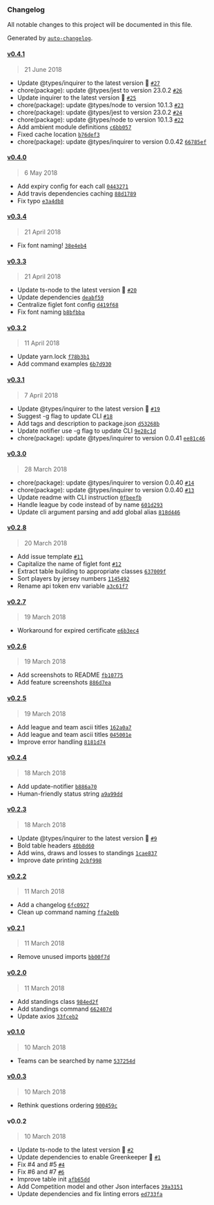 ### Changelog
All notable changes to this project will be documented in this file.

Generated by [`auto-changelog`](https://github.com/CookPete/auto-changelog).

#### [v0.4.1](https://github.com/acifani/soccer-go/compare/v0.4.0...v0.4.1)
> 21 June 2018
- Update @types/inquirer to the latest version 🚀 [`#27`](https://github.com/acifani/soccer-go/pull/27)
- chore(package): update @types/jest to version 23.0.2 [`#26`](https://github.com/acifani/soccer-go/pull/26)
- Update inquirer to the latest version 🚀 [`#25`](https://github.com/acifani/soccer-go/pull/25)
- chore(package): update @types/node to version 10.1.3 [`#23`](https://github.com/acifani/soccer-go/pull/23)
- chore(package): update @types/jest to version 23.0.2 [`#24`](https://github.com/acifani/soccer-go/issues/24)
- chore(package): update @types/node to version 10.1.3 [`#22`](https://github.com/acifani/soccer-go/issues/22)
- Add ambient module definitions [`c6bb057`](https://github.com/acifani/soccer-go/commit/c6bb0573ec9be2c7ac34ad0795faf5fdf20f0ef4)
- Fixed cache location [`b76def3`](https://github.com/acifani/soccer-go/commit/b76def3385802d97b6f8c7f3197e80d5aa9a0d22)
- chore(package): update @types/inquirer to version 0.0.42 [`66785ef`](https://github.com/acifani/soccer-go/commit/66785effc64e17ccadb1afc0bba93be2d8d7edf3)

#### [v0.4.0](https://github.com/acifani/soccer-go/compare/v0.3.4...v0.4.0)
> 6 May 2018
- Add expiry config for each call [`0443271`](https://github.com/acifani/soccer-go/commit/04432712282e3641d8d044b054026668511a7585)
- Add travis dependencies caching [`88d1789`](https://github.com/acifani/soccer-go/commit/88d178930c27d0a1e888648aad593ca0ac4af44e)
- Fix typo [`e3a4db8`](https://github.com/acifani/soccer-go/commit/e3a4db86b4e1b279867bbe7afcf4c6c48d790152)

#### [v0.3.4](https://github.com/acifani/soccer-go/compare/v0.3.3...v0.3.4)
> 21 April 2018
- Fix font naming! [`38e4eb4`](https://github.com/acifani/soccer-go/commit/38e4eb42fe37f27c483cf903df97175c6d11134a)

#### [v0.3.3](https://github.com/acifani/soccer-go/compare/v0.3.2...v0.3.3)
> 21 April 2018
- Update ts-node to the latest version 🚀 [`#20`](https://github.com/acifani/soccer-go/pull/20)
- Update dependencies [`deabf59`](https://github.com/acifani/soccer-go/commit/deabf59a6d8da1d8a37fd2115d033eff998c8e5a)
- Centralize figlet font config [`d419f68`](https://github.com/acifani/soccer-go/commit/d419f68476460ae3afe753829217be8e5a2932a4)
- Fix font naming [`b8bfbba`](https://github.com/acifani/soccer-go/commit/b8bfbba2f44df8200315ca8a0b93ef9ddb5fa197)

#### [v0.3.2](https://github.com/acifani/soccer-go/compare/v0.3.1...v0.3.2)
> 11 April 2018
- Update yarn.lock [`f78b3b1`](https://github.com/acifani/soccer-go/commit/f78b3b111e1c329f15388de29a7cba8b2f653869)
- Add command examples [`6b7d930`](https://github.com/acifani/soccer-go/commit/6b7d930468b481ed5cc9962bc326362dbdf7dac4)

#### [v0.3.1](https://github.com/acifani/soccer-go/compare/v0.3.0...v0.3.1)
> 7 April 2018
- Update @types/inquirer to the latest version 🚀 [`#19`](https://github.com/acifani/soccer-go/pull/19)
- Suggest -g flag to update CLI [`#18`](https://github.com/acifani/soccer-go/pull/18)
- Add tags and description to package.json [`d53268b`](https://github.com/acifani/soccer-go/commit/d53268ba0697a6648967fc0182d6b8c798d5bee7)
- Update notifier use -g flag to update CLI [`9e28c1d`](https://github.com/acifani/soccer-go/commit/9e28c1d5ae9df72f2547c36bf3a96bcabdcea897)
- chore(package): update @types/inquirer to version 0.0.41 [`ee81c46`](https://github.com/acifani/soccer-go/commit/ee81c46a9fdd209a0b4d995e275a5c521981c092)

#### [v0.3.0](https://github.com/acifani/soccer-go/compare/v0.2.8...v0.3.0)
> 28 March 2018
- chore(package): update @types/inquirer to version 0.0.40 [`#14`](https://github.com/acifani/soccer-go/pull/14)
- chore(package): update @types/inquirer to version 0.0.40 [`#13`](https://github.com/acifani/soccer-go/issues/13)
- Update readme with CLI instruction [`0fbeefb`](https://github.com/acifani/soccer-go/commit/0fbeefba6aacd15e6f841f2add301be80e367b22)
- Handle league by code instead of by name [`601d293`](https://github.com/acifani/soccer-go/commit/601d293fe03d0e21d3c8224cada50fb215b8f5ab)
- Update cli argument parsing and add global alias [`818d446`](https://github.com/acifani/soccer-go/commit/818d446f1f88e079d44ed98a3ead015d13ab8215)

#### [v0.2.8](https://github.com/acifani/soccer-go/compare/v0.2.7...v0.2.8)
> 20 March 2018
- Add issue template [`#11`](https://github.com/acifani/soccer-go/pull/11)
- Capitalize the name of figlet font [`#12`](https://github.com/acifani/soccer-go/pull/12)
- Extract table building to appropriate classes [`637009f`](https://github.com/acifani/soccer-go/commit/637009f47c73a564a85135c4eda22f2e1372ca84)
- Sort players by jersey numbers [`1145492`](https://github.com/acifani/soccer-go/commit/1145492129a8abc4142e49cce9ff1a620ce1749f)
- Rename api token env variable [`a3c61f7`](https://github.com/acifani/soccer-go/commit/a3c61f7b359272cfa08f1fe089a0358b7fe855cd)

#### [v0.2.7](https://github.com/acifani/soccer-go/compare/v0.2.6...v0.2.7)
> 19 March 2018
- Workaround for expired certificate [`e6b3ec4`](https://github.com/acifani/soccer-go/commit/e6b3ec436559db5a9a9d90ad2b460fcd470b7e09)

#### [v0.2.6](https://github.com/acifani/soccer-go/compare/v0.2.5...v0.2.6)
> 19 March 2018
- Add screenshots to README [`fb10775`](https://github.com/acifani/soccer-go/commit/fb1077549655ecf1f16c7751068b1585a58f486e)
- Add feature screenshots [`886d7ea`](https://github.com/acifani/soccer-go/commit/886d7eaecc94c9571b62363a68ad15e1cfb30223)

#### [v0.2.5](https://github.com/acifani/soccer-go/compare/v0.2.4...v0.2.5)
> 19 March 2018
- Add league and team ascii titles [`162a0a7`](https://github.com/acifani/soccer-go/commit/162a0a7585d1e399d4de08454e5860ceb59c7f8e)
- Add league and team ascii titles [`045001e`](https://github.com/acifani/soccer-go/commit/045001ecbb9a00cd4b41f929e5d3b71e4a0f3293)
- Improve error handling [`8181d74`](https://github.com/acifani/soccer-go/commit/8181d740575cbe99f1b856c1d68f9d3fab4678de)

#### [v0.2.4](https://github.com/acifani/soccer-go/compare/v0.2.3...v0.2.4)
> 18 March 2018
- Add update-notifier [`b886a70`](https://github.com/acifani/soccer-go/commit/b886a70f1bb4b03d8396752944e6784d2ef2d256)
- Human-friendly status string [`a9a99dd`](https://github.com/acifani/soccer-go/commit/a9a99dd17ec1c2892234363a0d02d41f04f2d291)

#### [v0.2.3](https://github.com/acifani/soccer-go/compare/v0.2.2...v0.2.3)
> 18 March 2018
- Update @types/inquirer to the latest version 🚀 [`#9`](https://github.com/acifani/soccer-go/pull/9)
- Bold table headers [`40b8d60`](https://github.com/acifani/soccer-go/commit/40b8d603dcd856618db245455f21f00a7c47d81f)
- Add wins, draws and losses to standings [`1cae837`](https://github.com/acifani/soccer-go/commit/1cae8374d45f810f28a1c1c17e1785af67e095d0)
- Improve date printing [`2cbf998`](https://github.com/acifani/soccer-go/commit/2cbf9982ac688a4b6121aa44a8b254a3a3864015)

#### [v0.2.2](https://github.com/acifani/soccer-go/compare/v0.2.1...v0.2.2)
> 11 March 2018
- Add a changelog [`6fc0927`](https://github.com/acifani/soccer-go/commit/6fc0927b91830a82a096d728ac928c306fc1b7cb)
- Clean up command naming [`ffa2e0b`](https://github.com/acifani/soccer-go/commit/ffa2e0b8d5f8383e5fe2841bc4af806d0c6dbe61)

#### [v0.2.1](https://github.com/acifani/soccer-go/compare/v0.2.0...v0.2.1)
> 11 March 2018
- Remove unused imports [`bb00f7d`](https://github.com/acifani/soccer-go/commit/bb00f7d1b292865a6347c4777f064fb69190cdd1)

#### [v0.2.0](https://github.com/acifani/soccer-go/compare/v0.1.0...v0.2.0)
> 11 March 2018
- Add standings class [`984ed2f`](https://github.com/acifani/soccer-go/commit/984ed2f80a7acea3ea384996698e07d29970fc1c)
- Add standings command [`662407d`](https://github.com/acifani/soccer-go/commit/662407de6dba82915c3a6c0f45db5be6196e8af5)
- Update axios [`33fceb2`](https://github.com/acifani/soccer-go/commit/33fceb2a9065c7b8157d5835f01118d3c402fc15)

#### [v0.1.0](https://github.com/acifani/soccer-go/compare/v0.0.3...v0.1.0)
> 10 March 2018
- Teams can be searched by name [`537254d`](https://github.com/acifani/soccer-go/commit/537254d47ea3e6dad3e3d53578a9f5ff5af7e7d7)

#### [v0.0.3](https://github.com/acifani/soccer-go/compare/v0.0.2...v0.0.3)
> 10 March 2018
- Rethink questions ordering [`900459c`](https://github.com/acifani/soccer-go/commit/900459cf414185c77f2ef9b2533332f9ffb3bf27)

#### v0.0.2
> 10 March 2018
- Update ts-node to the latest version 🚀 [`#2`](https://github.com/acifani/soccer-go/pull/2)
- Update dependencies to enable Greenkeeper 🌴 [`#1`](https://github.com/acifani/soccer-go/pull/1)
- Fix #4 and #5 [`#4`](https://github.com/acifani/soccer-go/issues/4)
- Fix #6 and #7 [`#6`](https://github.com/acifani/soccer-go/issues/6)
- Improve table init [`afb65dd`](https://github.com/acifani/soccer-go/commit/afb65dd8b33ccd694fb84153624e4e52ae134974)
- Add Competition model and other Json interfaces [`39a3151`](https://github.com/acifani/soccer-go/commit/39a31514f88c7f600628bfd336220732cdc236f0)
- Update dependencies and fix linting errors [`ed733fa`](https://github.com/acifani/soccer-go/commit/ed733fafc6c7d4022e53775e0954b410a27fa0fd)

